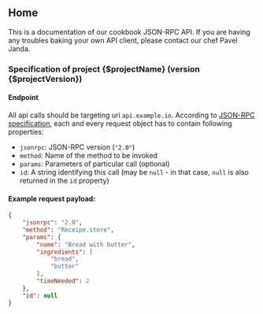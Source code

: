 ## Home

This is a documentation of our cookbook JSON-RPC API. If you are having any troubles baking your own API client, please contact our chef Pavel Janda.

### Specification of project {$projectName} (version {$projectVersion})

#### Endpoint

All api calls should be targeting uri `api.example.io`. According to [JSON-RPC specification](http://www.jsonrpc.org/specification), each and every request object has to contain following properties:

- `jsonrpc`: JSON-RPC version (`"2.0"`)
- `method`: Name of the method to be invoked
- `params`: Parameters of particular call (optional)
- `id`: A string identifying this call (may be `null` - in that case, `null` is also returned in the `id` property)

#### Example request payload:

```json
{
	"jsonrpc": "2.0",
	"method": "Receipe.store",
	"params": {
		"name": "Bread with butter",
		"ingredients": [
			"bread",
			"butter"
		],
		"timeNeeded": 2
	},
	"id": null
}
```
